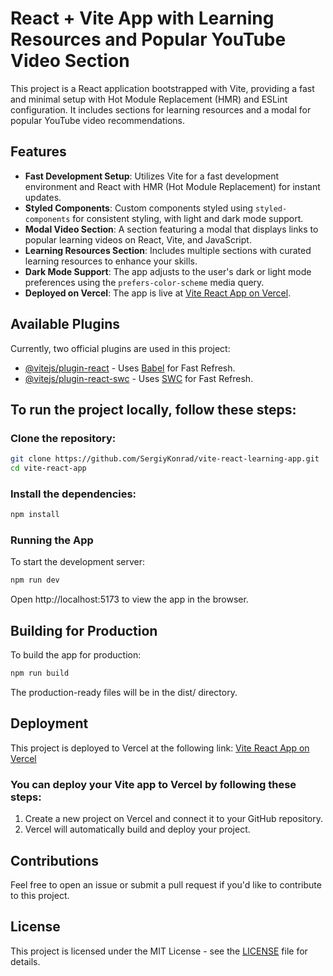 # React + Vite App with Learning Resources and Popular YouTube Video Section

This project is a React application bootstrapped with Vite, providing a fast and minimal setup with Hot Module Replacement (HMR) and ESLint configuration. It includes sections for learning resources and a modal for popular YouTube video recommendations.

## Features

- **Fast Development Setup**: Utilizes Vite for a fast development environment and React with HMR (Hot Module Replacement) for instant updates.
- **Styled Components**: Custom components styled using `styled-components` for consistent styling, with light and dark mode support.
- **Modal Video Section**: A section featuring a modal that displays links to popular learning videos on React, Vite, and JavaScript.
- **Learning Resources Section**: Includes multiple sections with curated learning resources to enhance your skills.
- **Dark Mode Support**: The app adjusts to the user's dark or light mode preferences using the `prefers-color-scheme` media query.
- **Deployed on Vercel**: The app is live at [Vite React App on Vercel](https://vite-react-app-sigma.vercel.app/).

## Available Plugins

Currently, two official plugins are used in this project:

- [@vitejs/plugin-react](https://github.com/vitejs/vite-plugin-react/blob/main/packages/plugin-react/README.md) - Uses [Babel](https://babeljs.io/) for Fast Refresh.
- [@vitejs/plugin-react-swc](https://github.com/vitejs/vite-plugin-react-swc) - Uses [SWC](https://swc.rs/) for Fast Refresh.

## To run the project locally, follow these steps:

### Clone the repository:

```bash
git clone https://github.com/SergiyKonrad/vite-react-learning-app.git
cd vite-react-app
```

### Install the dependencies:

```bash
npm install
```

### Running the App

To start the development server:

```bash
npm run dev
```

Open http://localhost:5173 to view the app in the browser.

## Building for Production

To build the app for production:

```bash
npm run build
```

The production-ready files will be in the dist/ directory.

## Deployment

This project is deployed to Vercel at the following link:
[Vite React App on Vercel](https://vite-react-app-sigma.vercel.app/)

### You can deploy your Vite app to Vercel by following these steps:

1. Create a new project on Vercel and connect it to your GitHub repository.
2. Vercel will automatically build and deploy your project.

## Contributions

Feel free to open an issue or submit a pull request if you'd like to contribute to this project.

## License

This project is licensed under the MIT License - see the [LICENSE](./LICENCE) file for details.
